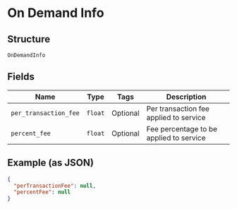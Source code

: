 
# On Demand Info

## Structure

`OnDemandInfo`

## Fields

| Name | Type | Tags | Description |
|  --- | --- | --- | --- |
| `per_transaction_fee` | `float` | Optional | Per transaction fee applied to service |
| `percent_fee` | `float` | Optional | Fee percentage to be applied to service |

## Example (as JSON)

```json
{
  "perTransactionFee": null,
  "percentFee": null
}
```


